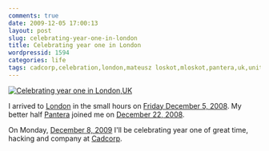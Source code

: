 ```yaml
---
comments: true
date: 2009-12-05 17:00:13
layout: post
slug: celebrating-year-one-in-london
title: Celebrating year one in London
wordpressid: 1594
categories: life
tags: cadcorp,celebration,london,mateusz loskot,mloskot,pantera,uk,united kingdom
---
```


[![Celebrating year one in London,UK](http://farm3.static.flickr.com/2725/4159663919_69c9747195.jpg)](http://www.flickr.com/photos/mloskot/4159663919/)





I arrived to [London](http://www.flickr.com/photos/mloskot/sets/72157607312527439/) in the small hours on [Friday December 5, 2008](http://en.wikipedia.org/wiki/Portal:Current_events/2008_December_5). My better half [Pantera](http://www.flickr.com/photos/mloskot/tags/pantera) joined me on [December 22, 2008](http://en.wikipedia.org/wiki/Portal:Current_events/2008_December_22).





On Monday, [December 8, 2009](http://en.wikipedia.org/wiki/Portal:Current_events/2009_December_22) I'll be celebrating year one of great time, hacking and company at [Cadcorp](http://www.cadcorp.com/).
